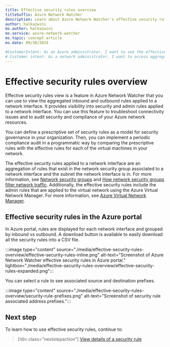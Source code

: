 ```yaml
---
title: Effective security rules overview
titleSuffix: Azure Network Watcher
description: Learn about Azure Network Watcher's effective security rules feature, which provides visibility into security and admin rules applied to a network interface.
author: halkazwini
ms.author: halkazwini
ms.service: azure-network-watcher
ms.topic: concept-article
ms.date: 09/30/2024

#CustomerIntent: As an Azure administrator, I want to see the effective security rules applied to an Azure virtual machine (VM) instead of checking each network security group that applies to the VM.
# Customer intent: As a network administrator, I want to access aggregated security rules for a virtual machine's network interface, so that I can effectively troubleshoot connectivity issues and audit compliance with organizational security policies.
---
```


# Effective security rules overview

Effective security rules view is a feature in Azure Network Watcher that you can use to view the aggregated inbound and outbound rules applied to a network interface. It provides visibility into security and admin rules applied to a network interface. You can use this feature to troubleshoot connectivity issues and to audit security and compliance of your Azure network resources.

You can define a prescriptive set of security rules as a model for security governance in your organization. Then, you can implement a periodic compliance audit in a programmatic way by comparing the prescriptive rules with the effective rules for each of the virtual machines in your network.

The effective security rules applied to a network interface are an aggregation of rules that exist in the network security group associated to a network interface and the subnet the network interface is in. For more information, see [Network security groups](../virtual-network/network-security-groups-overview.md?toc=%2Fazure%2Fnetwork-watcher%2Ftoc.json) and [How network security groups filter network traffic](../virtual-network/network-security-group-how-it-works.md?toc=%2Fazure%2Fnetwork-watcher%2Ftoc.json). Additionally, the effective security rules include the admin rules that are applied to the virtual network using the Azure Virtual Network Manager. For more information, see [Azure Virtual Network Manager](../virtual-network-manager/overview.md?toc=%2Fazure%2Fnetwork-watcher%2Ftoc.json).

## Effective security rules in the Azure portal

In Azure portal, rules are displayed for each network interface and grouped by inbound vs outbound. A download button is available to easily download all the security rules into a CSV file.

:::image type="content" source="./media/effective-security-rules-overview/effective-security-rules-inline.png" alt-text="Screenshot of Azure Network Watcher effective security rules in Azure portal." lightbox="./media/effective-security-rules-overview/effective-security-rules-expanded.png":::

You can select a rule to see associated source and destination prefixes.

:::image type="content" source="./media/effective-security-rules-overview/security-rule-prefixes.png" alt-text="Screenshot of security rule associated address prefixes.":::

## Next step

To learn how to use effective security rules, continue to:

> [!div class="nextstepaction"]
> [View details of a security rule](diagnose-vm-network-traffic-filtering-problem.md#view-details-of-a-security-rule)
